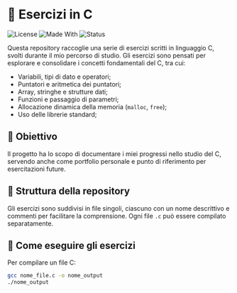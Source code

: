 # 📘 Esercizi in C

![License](https://img.shields.io/badge/Licenza:-MIT-blue.svg)
![Made With](https://img.shields.io/badge/Linguaggio:%20-C-blue)
![Status](https://img.shields.io/badge/Stato:-in%20corso...-pink)

Questa repository raccoglie una serie di esercizi scritti in linguaggio C, svolti durante il mio percorso di studio. Gli esercizi sono pensati per esplorare e consolidare i concetti fondamentali del C, tra cui:

- Variabili, tipi di dato e operatori;
- Puntatori e aritmetica dei puntatori;
- Array, stringhe e strutture dati;
- Funzioni e passaggio di parametri;
- Allocazione dinamica della memoria (`malloc`, `free`);
- Uso delle librerie standard;

## 🎯 Obiettivo

Il progetto ha lo scopo di documentare i miei progressi nello studio del C, servendo anche come portfolio personale e punto di riferimento per esercitazioni future.

## 📁 Struttura della repository

Gli esercizi sono suddivisi in file singoli, ciascuno con un nome descrittivo e commenti per facilitare la comprensione. Ogni file `.c` può essere compilato separatamente.


## 🚀 Come eseguire gli esercizi

Per compilare un file C:
```bash
gcc nome_file.c -o nome_output
./nome_output

